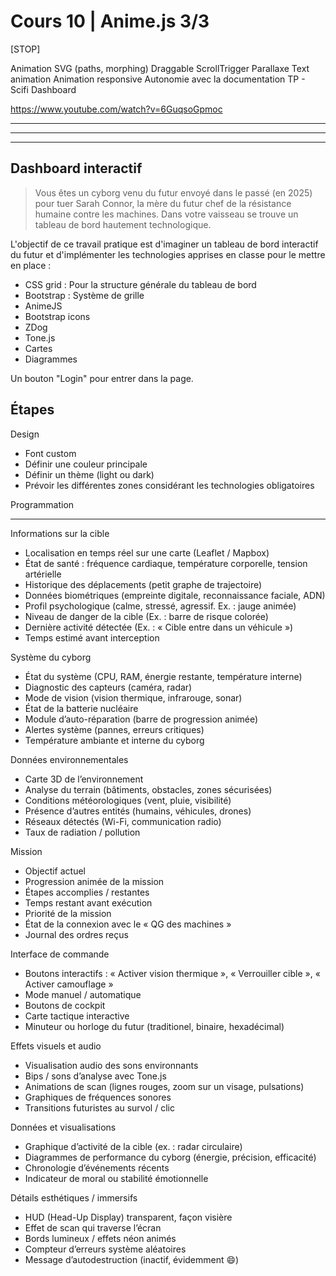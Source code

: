 # Cours 10 | Anime.js 3/3

[STOP]

Animation SVG (paths, morphing)
Draggable
  ScrollTrigger
  Parallaxe
Text animation
Animation responsive
Autonomie avec la documentation
TP - Scifi Dashboard





https://www.youtube.com/watch?v=6GuqsoGpmoc

-----
----
---

Dashboard interactif
--------------------

> Vous êtes un cyborg venu du futur envoyé dans le passé (en 2025) pour tuer Sarah Connor, la mère du futur chef de la résistance humaine contre les machines.
> Dans votre vaisseau se trouve un tableau de bord hautement technologique.

L'objectif de ce travail pratique est d'imaginer un tableau de bord interactif du futur et d'implémenter les technologies apprises en classe pour le mettre en place :

* CSS grid : Pour la structure générale du tableau de bord
* Bootstrap : Système de grille
* AnimeJS
* Bootstrap icons
* ZDog
* Tone.js
* Cartes
* Diagrammes

Un bouton "Login" pour entrer dans la page.

## Étapes

Design
- Font custom
- Définir une couleur principale
- Définir un thème (light ou dark)
- Prévoir les différentes zones considérant les technologies obligatoires

Programmation


-------------------

Informations sur la cible

- Localisation en temps réel sur une carte (Leaflet / Mapbox)
- État de santé : fréquence cardiaque, température corporelle, tension artérielle
- Historique des déplacements (petit graphe de trajectoire)
- Données biométriques (empreinte digitale, reconnaissance faciale, ADN)
- Profil psychologique (calme, stressé, agressif. Ex. : jauge animée)
- Niveau de danger de la cible (Ex. : barre de risque colorée)
- Dernière activité détectée (Ex. : « Cible entre dans un véhicule »)
- Temps estimé avant interception

Système du cyborg

- État du système (CPU, RAM, énergie restante, température interne)
- Diagnostic des capteurs (caméra, radar)
- Mode de vision (vision thermique, infrarouge, sonar)
- État de la batterie nucléaire
- Module d’auto-réparation (barre de progression animée)
- Alertes système (pannes, erreurs critiques)
- Température ambiante et interne du cyborg

Données environnementales

- Carte 3D de l’environnement
- Analyse du terrain (bâtiments, obstacles, zones sécurisées)
- Conditions météorologiques (vent, pluie, visibilité)
- Présence d’autres entités (humains, véhicules, drones)
- Réseaux détectés (Wi-Fi, communication radio)
- Taux de radiation / pollution

Mission

- Objectif actuel
- Progression animée de la mission
- Étapes accomplies / restantes
- Temps restant avant exécution
- Priorité de la mission
- État de la connexion avec le « QG des machines »
- Journal des ordres reçus

Interface de commande

- Boutons interactifs : « Activer vision thermique », « Verrouiller cible », « Activer camouflage »
- Mode manuel / automatique
- Boutons de cockpit
- Carte tactique interactive
- Minuteur ou horloge du futur (traditionel, binaire, hexadécimal)

Effets visuels et audio

- Visualisation audio des sons environnants
- Bips / sons d’analyse avec Tone.js
- Animations de scan (lignes rouges, zoom sur un visage, pulsations)
- Graphiques de fréquences sonores
- Transitions futuristes au survol / clic

Données et visualisations

- Graphique d’activité de la cible (ex. : radar circulaire)
- Diagrammes de performance du cyborg (énergie, précision, efficacité)
- Chronologie d’événements récents
- Indicateur de moral ou stabilité émotionnelle

Détails esthétiques / immersifs

- HUD (Head-Up Display) transparent, façon visière
- Effet de scan qui traverse l’écran
- Bords lumineux / effets néon animés
- Compteur d’erreurs système aléatoires
- Message d’autodestruction (inactif, évidemment 😄)
